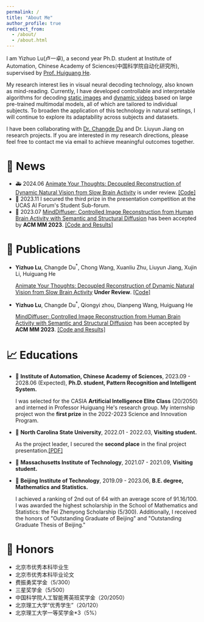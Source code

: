 ```yaml
---
permalink: /
title: "About Me"
author_profile: true
redirect_from: 
  - /about/
  - /about.html
---
```

I am Yizhuo Lu(卢一卓), a second year Ph.D. student at Institute of Automation, Chinese Academy of Sciences(中国科学院自动化研究所), supervised by [Prof. Huiguang He](https://people.ucas.ac.cn/~hehuiguang). 

My research interest lies in visual neural decoding technology, also known as mind-reading. Currently, I have developed controllable and interpretable algorithms for decoding [static images](https://dl.acm.org/doi/10.1145/3581783.3613832) and [dynamic videos](https://arxiv.org/abs/2405.03280) based on large pre-trained multimodal models, all of which are tailored to individual subjects. To broaden the application of this technology in natural settings, I will continue to explore its adaptability across subjects and datasets.

I have been collaborating with [Dr. Changde Du](https://changdedu.github.io/) and Dr. Liuyun Jiang on research projects. If you are interested in my research directions, please feel free to contact me via email to achieve meaningful outcomes together.


🚀 News
======
* 🚑 2024.06 [Animate Your Thoughts: Decoupled Reconstruction of Dynamic Natural Vision from Slow Brain Activity](https://arxiv.org/pdf/2405.03280) is under review. [[Code]](https://github.com/Mind-Animator/Mind-Animator)
* 🎉 2023.11 I secured the third prize in the presentation competition at the UCAS AI Forum's Student Sub-forum.
* 🎉 2023.07 [MindDiffuser: Controlled Image Reconstruction from Human Brain Activity with Semantic and Structural Diffusion](https://dl.acm.org/doi/10.1145/3581783.3613832) has been accepted by **ACM MM 2023**. [[Code and Results]](https://github.com/ReedOnePeck/MindDiffuser)



📝 Publications
======
* **Yizhuo Lu**, Changde Du<sup>*</sup>, Chong Wang, Xuanliu Zhu, Liuyun Jiang, Xujin Li, Huiguang He

    [Animate Your Thoughts: Decoupled Reconstruction of Dynamic Natural Vision from Slow Brain Activity](https://arxiv.org/pdf/2405.03280) **Under Review**. [[Code]](https://github.com/Mind-Animator/Mind-Animator)

* **Yizhuo Lu**, Changde Du<sup>*</sup>, Qiongyi zhou, Dianpeng Wang, Huiguang He

    [MindDiffuser: Controlled Image Reconstruction from Human Brain Activity with Semantic and Structural Diffusion](https://dl.acm.org/doi/10.1145/3581783.3613832) has been accepted by **ACM MM 2023**. [[Code and Results]](https://github.com/ReedOnePeck/MindDiffuser)

📈 Educations
======
* 🐳 **Institute of Automation, Chinese Academy of Sciences**, 2023.09 - 2028.06 (Expected), **Ph.D. student, Pattern Recognition and Intelligent System.**

    I was selected for the CASIA **Artificial Intelligence Elite Class** (20/2050) and interned in Professor Huiguang He's research group. My internship project won the **first prize** in the 2022-2023 Science and Innovation Program.

* 🐳 **North Carolina State University**, 2022.01 - 2022.03, **Visiting student.**

    As the project leader, I secured the **second place** in the final project presentation.[[PDF]](https://github.com/ReedOnePeck/Luyizhuo.github.io/blob/master/images/second-place.pdf)

* 🐳 **Massachusetts Institute of Technology**, 2021.07 - 2021.09, **Visiting student.**

* 🐳 **Beijing Institute of Technology**, 2019.09 - 2023.06, **B.E. degree, Mathematics and Statistics.**

    I achieved a ranking of 2nd out of 64 with an average score of 91.16/100. I was awarded the highest scholarship in the School of Mathematics and Statistics: the Fei Zhenyong Scholarship (5/300). Additionally, I received the honors of "Outstanding Graduate of Beijing" and "Outstanding Graduate Thesis of Beijing."


📸 Honors
======
* 北京市优秀本科毕业生
* 北京市优秀本科毕业论文
* 费振勇奖学金（5/300）
* 三星奖学金（5/500）
* 中国科学院人工智能菁英班奖学金（20/2050）
* 北京理工大学“优秀学生”（20/120）
* 北京理工大学一等奖学金*3（5%）



